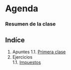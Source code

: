 # Agenda
### Resumen de la clase
## Indíce
1. Apuntes 
   1.1. [Primera clase]()
2. Ejercicios  
   1.1. [Impuestos](Impuesto/ImpuestoEmpresa.md)  